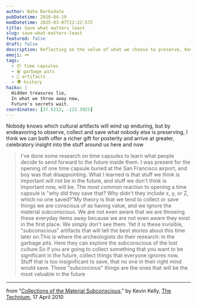 ```yaml
---
author: Nate Barksdale
pubDatetime: 2010-04-19
modDatetime: 2025-03-07T22:22:57Z
title: Save what matters least
slug: save-what-matters-least
featured: false
draft: false
description: Reflecting on the value of what we choose to preserve, Kevin Kelly explores the significance of collecting the overlooked artifacts of our time.
emoji: 🗝️
tags:
  - 📦 time capsules
  - 🗑️ garbage pits
  - 🧐 artifacts
  - 🌍 history
haiku: |
  Hidden treasures lie,  
  In what we throw away now,  
  Future's secrets wait.
coordinates: [37.6213, -122.3925]
---
```


Nobody knows which cultural artifacts will wind up enduring, but by endeavoring to observe, collect and save what nobody else is preserving, I think we can both offer a richer gift for posterity and arrive at greater, celebratory insight into the stuff around us here and now

> I've done some research on time capsules to learn what people decide to send forward to the future inside them. I was present for the opening of one time capsule buried at the San Francisco airport, and boy was that disappointing. What I learned is that stuff we think is important will not be in the future, and stuff we don't think is important now, will be. The most common reaction to opening a time capsule is "why did they save that? Why didn't they include x, y, or Z, which no one saved?"My theory is that we tend to collect or save things we are conscious of as having value, and we ignore the material subconscious. We are not even aware that we are throwing these everyday items away because we are not even aware they exist in the first place. We simply don't see them. Yet it is these invisible, "subconscious" artifacts that will tell the best stories about this time later on.This is where the archeologists do their research: in the garbage pits. Here they can explore the subconscious of the lost culture.So if you are going to collect something that you want to be significant in the future, collect things that everyone ignores now. Stuff that is too insignificant to save, that no one in their right mind would save. These "subconcious" things are the ones that will be the most valuable in the future

---

from "[Collections of the Material Subconscious](<http://www.kk.org/thetechnium/archives/2010/04/collections_of.php?utm_source=feedburner&utm_medium=feed&utm_campaign=Feed:+thetechnium+(The+Technium)&utm_content=Google+Reader>)," by Kevin Kelly, [The Technium](<http://www.kk.org/thetechnium/archives/2010/04/collections_of.php?utm_source=feedburner&utm_medium=feed&utm_campaign=Feed:+thetechnium+(The+Technium)&utm_content=Google+Reader>), 17 April 2010
